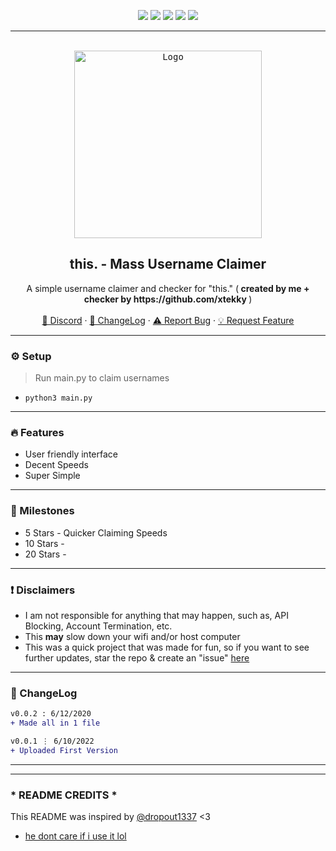 <div id="top"></div>
<p align="center">
  <img src="https://img.shields.io/github/contributors/imvast/ThisAPP-MassAccountCreator.svg?style=for-the-badge"/>
  <img src="https://img.shields.io/github/forks/imvast/ThisAPP-MassAccountCreator.svg?style=for-the-badge"/>
  <img src="https://img.shields.io/github/stars/imvast/ThisAPP-MassAccountCreator.svg?style=for-the-badge"/>
  <img src="https://img.shields.io/github/issues/imvast/ThisAPP-MassAccountCreator.svg?style=for-the-badge"/>
  <img src="https://img.shields.io/github/license/imvast/ThisAPP-MassAccountCreator.svg?style=for-the-badge"/>
</p>
  
---------------------------------------

<br/>
<div align="center">
  <kbd>
  <a href="https://github.com/imvast/ThisAPP-MassAccountCreator">
    <img src="https://res.cloudinary.com/crunchbase-production/image/upload/c_lpad,h_170,w_170,f_auto,b_white,q_auto:eco,dpr_1/s68kazvoue47jhcqus7h" alt="Logo" width="300" height="300">
  </a>
  </kbd>
  
  <h2 align="center">this. - Mass Username Claimer</h2>

  <p align="center">
    A simple username claimer and checker for "this." (<b> created by me + checker by https://github.com/xtekky </b>)
    <br />
    <br />
    <a href="https://discord.gg/hbo">🌌 Discord</a>
    ·
    <a href="https://github.com/imvast/ThisAPP-MassAccountCreator#-changelog">📜 ChangeLog</a>
    ·
    <a href="https://github.com/imvast/ThisAPP-MassAccountCreator/issues">⚠️ Report Bug</a>
    ·
    <a href="https://github.com/imvast/ThisAPP-MassAccountCreator/issues">💡 Request Feature</a>
  </p>
</div>

---------------------------------------

### ⚙️ Setup
> Run main.py to claim usernames
+ `python3 main.py`

---------------------------------------

### 🔥 Features
* User friendly interface
* Decent Speeds
* Super Simple

---------------------------------------

### 🚀 Milestones
* 5 Stars - Quicker Claiming Speeds
* 10 Stars - 
* 20 Stars - 

---------------------------------------

### ❗ Disclaimers
- I am not responsible for anything that may happen, such as, API Blocking, Account Termination, etc.
- This **may** slow down your wifi and/or host computer
- This was a quick project that was made for fun, so if you want to see further updates, star the repo & create an "issue" [here](https://github.com/imvast/ThisAPP-MassAccountCreator/issues/new/choose)

---------------------------------------

### 📜 ChangeLog

```diff
v0.0.2 : 6/12/2020
+ Made all in 1 file

v0.0.1 ⋮ 6/10/2022
+ Uploaded First Version
```

---------------------------------------
---

### * README CREDITS *
This README was inspired by [@dropout1337](https://github.com/dropout1337) <3
- [he dont care if i use it lol](https://cdn.discordapp.com/attachments/901999809404219444/901999816681324634/unknown.png)
